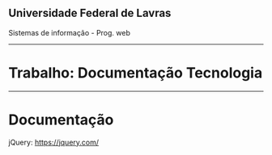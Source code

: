 ## Universidade Federal de Lavras
Sistemas de informação - Prog. web

---

# Trabalho: Documentação Tecnologia

---

# Documentação
jQuery: https://jquery.com/
